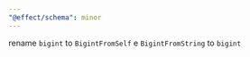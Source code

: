 ```yaml
---
"@effect/schema": minor
---
```


rename `bigint` to `BigintFromSelf` e `BigintFromString` to `bigint`
